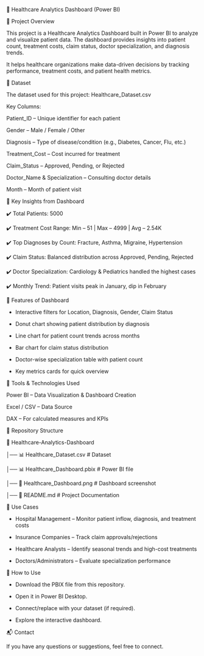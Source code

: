 🏥 Healthcare Analytics Dashboard (Power BI)

📌 Project Overview

This project is a Healthcare Analytics Dashboard built in Power BI to analyze and visualize patient data.
The dashboard provides insights into patient count, treatment costs, claim status, doctor specialization, and diagnosis trends.

It helps healthcare organizations make data-driven decisions by tracking performance, treatment costs, and patient health metrics.




📂 Dataset

The dataset used for this project: Healthcare_Dataset.csv

Key Columns:

Patient_ID – Unique identifier for each patient

Gender – Male / Female / Other

Diagnosis – Type of disease/condition (e.g., Diabetes, Cancer, Flu, etc.)

Treatment_Cost – Cost incurred for treatment

Claim_Status – Approved, Pending, or Rejected

Doctor_Name & Specialization – Consulting doctor details

Month – Month of patient visit




🔑 Key Insights from Dashboard

✔️ Total Patients: 5000

✔️ Treatment Cost Range: Min – 51 | Max – 4999 | Avg – 2.54K

✔️ Top Diagnoses by Count: Fracture, Asthma, Migraine, Hypertension

✔️ Claim Status: Balanced distribution across Approved, Pending, Rejected

✔️ Doctor Specialization: Cardiology & Pediatrics handled the highest cases

✔️ Monthly Trend: Patient visits peak in January, dip in February




📌 Features of Dashboard

- Interactive filters for Location, Diagnosis, Gender, Claim Status

- Donut chart showing patient distribution by diagnosis

- Line chart for patient count trends across months

- Bar chart for claim status distribution

- Doctor-wise specialization table with patient count

- Key metrics cards for quick overview




🚀 Tools & Technologies Used

Power BI – Data Visualization & Dashboard Creation

Excel / CSV – Data Source

DAX – For calculated measures and KPIs




📂 Repository Structure

📁 Healthcare-Analytics-Dashboard

│── 📊 Healthcare_Dataset.csv       # Dataset

│── 📊 Healthcare_Dashboard.pbix    # Power BI file

│── 📸 Healthcare_Dashboard.png     # Dashboard screenshot

│── 📄 README.md                    # Project Documentation




🎯 Use Cases

- Hospital Management – Monitor patient inflow, diagnosis, and treatment costs

- Insurance Companies – Track claim approvals/rejections

- Healthcare Analysts – Identify seasonal trends and high-cost treatments

- Doctors/Administrators – Evaluate specialization performance




📌 How to Use

- Download the PBIX file from this repository.

- Open it in Power BI Desktop.

- Connect/replace with your dataset (if required).

- Explore the interactive dashboard.




📬 Contact

If you have any questions or suggestions, feel free to connect.
